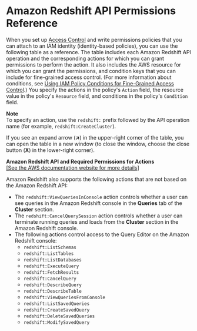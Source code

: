 # Amazon Redshift API Permissions Reference<a name="redshift-policy-resources.resource-permissions"></a>

When you set up [Access Control](redshift-iam-authentication-access-control.md#redshift-iam-accesscontrol) and write permissions policies that you can attach to an IAM identity \(identity\-based policies\), you can use the following table as a reference\. The table includes each Amazon Redshift API operation and the corresponding actions for which you can grant permissions to perform the action\. It also includes the AWS resource for which you can grant the permissions, and condition keys that you can include for fine\-grained access control\. \(For more information about conditions, see [Using IAM Policy Conditions for Fine\-Grained Access Control](redshift-iam-access-control-overview.md#redshift-policy-resources.conditions)\.\) You specify the actions in the policy's `Action` field, the resource value in the policy's `Resource` field, and conditions in the policy's `Condition` field\. 

**Note**  
To specify an action, use the `redshift:` prefix followed by the API operation name \(for example, `redshift:CreateCluster`\)\.

If you see an expand arrow \(**↗**\) in the upper\-right corner of the table, you can open the table in a new window \(to close the window, choose the close button \(**X**\) in the lower\-right corner\)\.


**Amazon Redshift API and Required Permissions for Actions**  
<a name="redshift-policy-actions-related-to-objects-table"></a>[\[See the AWS documentation website for more details\]](http://docs.aws.amazon.com/redshift/latest/mgmt/redshift-policy-resources.resource-permissions.html)

Amazon Redshift also supports the following actions that are not based on the Amazon Redshift API: 
+ The `redshift:ViewQueriesInConsole` action controls whether a user can see queries in the Amazon Redshift console in the **Queries** tab of the **Cluster** section\. 
+ The `redshift:CancelQuerySession` action controls whether a user can terminate running queries and loads from the **Cluster** section in the Amazon Redshift console\.
+ The following actions control access to the Query Editor on the Amazon Redshift console:
  + `redshift:ListSchemas`
  + `redshift:ListTables`
  + `redshift:ListDatabases`
  + `redshift:ExecuteQuery`
  + `redshift:FetchResults`
  + `redshift:CancelQuery`
  + `redshift:DescribeQuery`
  + `redshift:DescribeTable`
  + `redshift:ViewQueriesFromConsole`
  + `redshift:ListSavedQueries`
  + `redshift:CreateSavedQuery`
  + `redshift:DeleteSavedQueries`
  + `redshift:ModifySavedQuery`